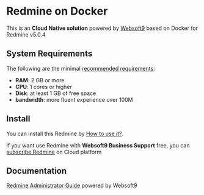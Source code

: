 # Redmine on Docker  

This is an **Cloud Native solution** powered by [Websoft9](https://www.websoft9.com) based on Docker for Redmine v5.0.4

## System Requirements

The following are the minimal [recommended requirements](https://www.redmine.org/projects/redmine/wiki/RedmineInstall#Requirements):

* **RAM**: 2 GB or more
* **CPU**: 1 cores or higher
* **Disk**: at least 1 GB of free space
* **bandwidth**: more fluent experience over 100M  

## Install

You can install this Redmine by [How to use it?](https://github.com/Websoft9/docker-library#how-to-use-it).   

If you want use Redmine with **Websoft9 Business Support** free, you can [subscribe Redmine](https://www.websoft9.com/apps) on Cloud platform

## Documentation

[Redmine Administrator Guide](https://support.websoft9.com/docs/redmine) powered by Websoft9
